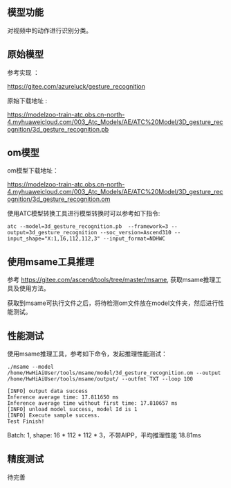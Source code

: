 ## 模型功能

 对视频中的动作进行识别分类。

## 原始模型

参考实现 ：

https://gitee.com/azureluck/gesture_recognition 

原始下载地址 :

https://modelzoo-train-atc.obs.cn-north-4.myhuaweicloud.com/003_Atc_Models/AE/ATC%20Model/3D_gesture_recognition/3d_gesture_recognition.pb


## om模型

om模型下载地址：

https://modelzoo-train-atc.obs.cn-north-4.myhuaweicloud.com/003_Atc_Models/AE/ATC%20Model/3D_gesture_recognition/3d_gesture_recognition.om

使用ATC模型转换工具进行模型转换时可以参考如下指令:

```
atc --model=3d_gesture_recognition.pb  --framework=3 --output=3d_gesture_recognition --soc_version=Ascend310 --input_shape="X:1,16,112,112,3" --input_format=NDHWC      
```

## 使用msame工具推理

参考 https://gitee.com/ascend/tools/tree/master/msame, 获取msame推理工具及使用方法。

获取到msame可执行文件之后，将待检测om文件放在model文件夹，然后进行性能测试。

## 性能测试

使用msame推理工具，参考如下命令，发起推理性能测试： 

```
./msame --model /home/HwHiAiUser/tools/msame/model/3d_gesture_recognition.om --output /home/HwHiAiUser/tools/msame/output/ --outfmt TXT --loop 100
```

```
[INFO] output data success
Inference average time: 17.811650 ms
Inference average time without first time: 17.810657 ms
[INFO] unload model success, model Id is 1
[INFO] Execute sample success.
Test Finish!
```

Batch: 1, shape: 16 * 112 * 112 * 3，不带AIPP，平均推理性能 18.81ms

## 精度测试

待完善


